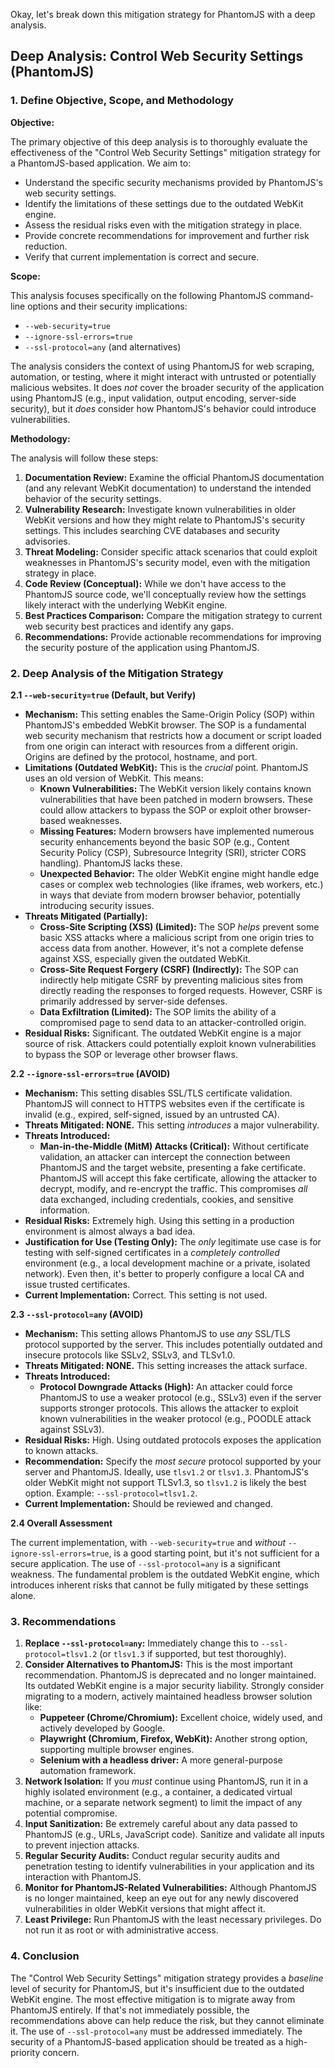 Okay, let's break down this mitigation strategy for PhantomJS with a deep analysis.

## Deep Analysis: Control Web Security Settings (PhantomJS)

### 1. Define Objective, Scope, and Methodology

**Objective:**

The primary objective of this deep analysis is to thoroughly evaluate the effectiveness of the "Control Web Security Settings" mitigation strategy for a PhantomJS-based application.  We aim to:

*   Understand the specific security mechanisms provided by PhantomJS's web security settings.
*   Identify the limitations of these settings due to the outdated WebKit engine.
*   Assess the residual risks even with the mitigation strategy in place.
*   Provide concrete recommendations for improvement and further risk reduction.
*   Verify that current implementation is correct and secure.

**Scope:**

This analysis focuses specifically on the following PhantomJS command-line options and their security implications:

*   `--web-security=true`
*   `--ignore-ssl-errors=true`
*   `--ssl-protocol=any` (and alternatives)

The analysis considers the context of using PhantomJS for web scraping, automation, or testing, where it might interact with untrusted or potentially malicious websites.  It does *not* cover the broader security of the application using PhantomJS (e.g., input validation, output encoding, server-side security), but it *does* consider how PhantomJS's behavior could introduce vulnerabilities.

**Methodology:**

The analysis will follow these steps:

1.  **Documentation Review:**  Examine the official PhantomJS documentation (and any relevant WebKit documentation) to understand the intended behavior of the security settings.
2.  **Vulnerability Research:**  Investigate known vulnerabilities in older WebKit versions and how they might relate to PhantomJS's security settings.  This includes searching CVE databases and security advisories.
3.  **Threat Modeling:**  Consider specific attack scenarios that could exploit weaknesses in PhantomJS's security model, even with the mitigation strategy in place.
4.  **Code Review (Conceptual):**  While we don't have access to the PhantomJS source code, we'll conceptually review how the settings likely interact with the underlying WebKit engine.
5.  **Best Practices Comparison:**  Compare the mitigation strategy to current web security best practices and identify any gaps.
6.  **Recommendations:**  Provide actionable recommendations for improving the security posture of the application using PhantomJS.

### 2. Deep Analysis of the Mitigation Strategy

**2.1 `--web-security=true` (Default, but Verify)**

*   **Mechanism:** This setting enables the Same-Origin Policy (SOP) within PhantomJS's embedded WebKit browser.  The SOP is a fundamental web security mechanism that restricts how a document or script loaded from one origin can interact with resources from a different origin.  Origins are defined by the protocol, hostname, and port.
*   **Limitations (Outdated WebKit):**  This is the *crucial* point.  PhantomJS uses an old version of WebKit.  This means:
    *   **Known Vulnerabilities:**  The WebKit version likely contains known vulnerabilities that have been patched in modern browsers.  These could allow attackers to bypass the SOP or exploit other browser-based weaknesses.
    *   **Missing Features:**  Modern browsers have implemented numerous security enhancements beyond the basic SOP (e.g., Content Security Policy (CSP), Subresource Integrity (SRI), stricter CORS handling).  PhantomJS lacks these.
    *   **Unexpected Behavior:**  The older WebKit engine might handle edge cases or complex web technologies (like iframes, web workers, etc.) in ways that deviate from modern browser behavior, potentially introducing security issues.
*   **Threats Mitigated (Partially):**
    *   **Cross-Site Scripting (XSS) (Limited):**  The SOP *helps* prevent some basic XSS attacks where a malicious script from one origin tries to access data from another.  However, it's not a complete defense against XSS, especially given the outdated WebKit.
    *   **Cross-Site Request Forgery (CSRF) (Indirectly):**  The SOP can indirectly help mitigate CSRF by preventing malicious sites from directly reading the responses to forged requests.  However, CSRF is primarily addressed by server-side defenses.
    *   **Data Exfiltration (Limited):**  The SOP limits the ability of a compromised page to send data to an attacker-controlled origin.
*   **Residual Risks:**  Significant.  The outdated WebKit engine is a major source of risk.  Attackers could potentially exploit known vulnerabilities to bypass the SOP or leverage other browser flaws.

**2.2 `--ignore-ssl-errors=true` (AVOID)**

*   **Mechanism:** This setting disables SSL/TLS certificate validation.  PhantomJS will connect to HTTPS websites even if the certificate is invalid (e.g., expired, self-signed, issued by an untrusted CA).
*   **Threats Mitigated: NONE.** This setting *introduces* a major vulnerability.
*   **Threats Introduced:**
    *   **Man-in-the-Middle (MitM) Attacks (Critical):**  Without certificate validation, an attacker can intercept the connection between PhantomJS and the target website, presenting a fake certificate.  PhantomJS will accept this fake certificate, allowing the attacker to decrypt, modify, and re-encrypt the traffic.  This compromises *all* data exchanged, including credentials, cookies, and sensitive information.
*   **Residual Risks:**  Extremely high.  Using this setting in a production environment is almost always a bad idea.
*   **Justification for Use (Testing Only):** The *only* legitimate use case is for testing with self-signed certificates in a *completely controlled* environment (e.g., a local development machine or a private, isolated network).  Even then, it's better to properly configure a local CA and issue trusted certificates.
* **Current Implementation:** Correct. This setting is not used.

**2.3 `--ssl-protocol=any` (AVOID)**

*   **Mechanism:** This setting allows PhantomJS to use *any* SSL/TLS protocol supported by the server.  This includes potentially outdated and insecure protocols like SSLv2, SSLv3, and TLSv1.0.
*   **Threats Mitigated: NONE.** This setting increases the attack surface.
*   **Threats Introduced:**
    *   **Protocol Downgrade Attacks (High):**  An attacker could force PhantomJS to use a weaker protocol (e.g., SSLv3) even if the server supports stronger protocols.  This allows the attacker to exploit known vulnerabilities in the weaker protocol (e.g., POODLE attack against SSLv3).
*   **Residual Risks:**  High.  Using outdated protocols exposes the application to known attacks.
*   **Recommendation:**  Specify the *most secure* protocol supported by your server and PhantomJS.  Ideally, use `tlsv1.2` or `tlsv1.3`.  PhantomJS's older WebKit might not support TLSv1.3, so `tlsv1.2` is likely the best option.  Example: `--ssl-protocol=tlsv1.2`.
* **Current Implementation:** Should be reviewed and changed.

**2.4 Overall Assessment**

The current implementation, with `--web-security=true` and *without* `--ignore-ssl-errors=true`, is a good starting point, but it's not sufficient for a secure application. The use of `--ssl-protocol=any` is a significant weakness. The fundamental problem is the outdated WebKit engine, which introduces inherent risks that cannot be fully mitigated by these settings alone.

### 3. Recommendations

1.  **Replace `--ssl-protocol=any`:**  Immediately change this to `--ssl-protocol=tlsv1.2` (or `tlsv1.3` if supported, but test thoroughly).
2.  **Consider Alternatives to PhantomJS:**  This is the most important recommendation.  PhantomJS is deprecated and no longer maintained.  Its outdated WebKit engine is a major security liability.  Strongly consider migrating to a modern, actively maintained headless browser solution like:
    *   **Puppeteer (Chrome/Chromium):**  Excellent choice, widely used, and actively developed by Google.
    *   **Playwright (Chromium, Firefox, WebKit):**  Another strong option, supporting multiple browser engines.
    *   **Selenium with a headless driver:**  A more general-purpose automation framework.
3.  **Network Isolation:**  If you *must* continue using PhantomJS, run it in a highly isolated environment (e.g., a container, a dedicated virtual machine, or a separate network segment) to limit the impact of any potential compromise.
4.  **Input Sanitization:**  Be extremely careful about any data passed to PhantomJS (e.g., URLs, JavaScript code).  Sanitize and validate all inputs to prevent injection attacks.
5.  **Regular Security Audits:**  Conduct regular security audits and penetration testing to identify vulnerabilities in your application and its interaction with PhantomJS.
6.  **Monitor for PhantomJS-Related Vulnerabilities:**  Although PhantomJS is no longer maintained, keep an eye out for any newly discovered vulnerabilities in older WebKit versions that might affect it.
7.  **Least Privilege:** Run PhantomJS with the least necessary privileges.  Do not run it as root or with administrative access.

### 4. Conclusion

The "Control Web Security Settings" mitigation strategy provides a *baseline* level of security for PhantomJS, but it's insufficient due to the outdated WebKit engine.  The most effective mitigation is to migrate away from PhantomJS entirely.  If that's not immediately possible, the recommendations above can help reduce the risk, but they cannot eliminate it.  The use of `--ssl-protocol=any` must be addressed immediately. The security of a PhantomJS-based application should be treated as a high-priority concern.